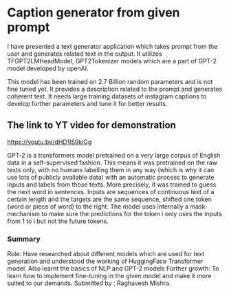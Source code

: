 # Caption generator from given prompt
I have presented a text generator application which takes prompt from the user and generates related text in the output.
It utilizes TFGPT2LMHeadModel, GPT2Tokenizer models which are a part of GPT-2 model developed by openAI.

This model has been trained on 2.7 Billion random parameters and is not fine tuned yet. It provides a description related to the prompt and generates coherent text. It needs large training datasets of instagram captions to develop further parameters and tune it for better results.
## The link to YT video for demonstration
https://youtu.be/dHD1lS9kiGg

GPT-2 is a transformers model pretrained on a very large corpus of English data in a self-supervised fashion. This means it was pretrained on the raw texts only, with no humans labelling them in any way (which is why it can use lots of publicly available data) with an automatic process to generate inputs and labels from those texts. More precisely, it was trained to guess the next word in sentences.
Inputs are sequences of continuous text of a certain length and the targets are the same sequence, shifted one token (word or piece of word) to the right. The model uses internally a mask-mechanism to make sure the predictions for the token i only uses the inputs from 1 to i but not the future tokens.

### Summary
Role: Have researched about different models which are used for text generation and understood the working of HuggingFace Transformer model. Also learnt the basics of NLP and GPT-2 models
Further growth: To learn how to implement fine-tuning in the given model and make it more suited to our demands.
Submitted by : Raghavesh Mishra.

